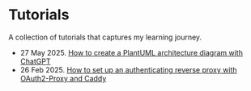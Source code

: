 # Tutorials

A collection of tutorials that captures my learning journey.

- 27 May 2025. [How to create a PlantUML architecture diagram with ChatGPT](plantuml/)
- 26 Feb 2025. [How to set up an authenticating reverse proxy with OAuth2-Proxy and Caddy](oauth2-proxy/)
